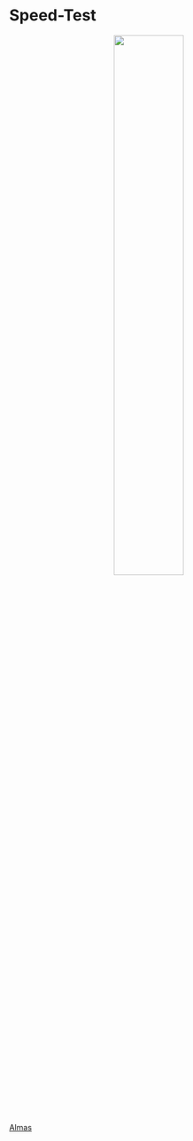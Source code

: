# Speed-Test
<p align="center">
<img src="https://static.thenounproject.com/png/158786-200.png" width=50% height=50%>

[Almas](https://github.com/Atom244)
